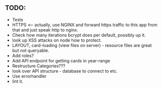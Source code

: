 TODO:
-----

- Tests
- HTTPS <-- actually, use NGINX and forward https traffic to this app from that and just speak http to nginx.
- Check how many iterations bcrypt does per default, possibly up it.
- look up XSS attacks on node how to protect. 
- LAYOUT, card-loading (view files on server) - resource files are great but not queryable.
- Add roles?
- Add API endpoint for getting cards in year-range
- Restructure Categories???
- look over API structure - database to connect to etc.
- Use errorhandler
- lint it.
